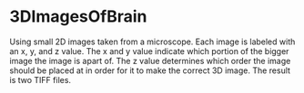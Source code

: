 # 3DImagesOfBrain
Using small 2D images taken from a microscope. Each image is labeled with an x, y, and z value. The x and y value indicate which portion of the bigger image the image is apart of. The z value determines which order the image should be placed at in order for it to make the correct 3D image. The result is two TIFF files. 
